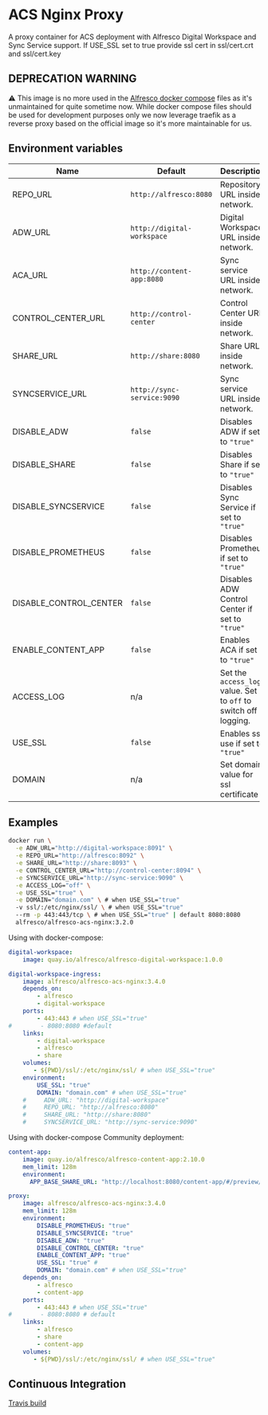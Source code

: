 # ACS Nginx Proxy

A proxy container for ACS deployment with Alfresco Digital Workspace and Sync
Service support. If USE_SSL set to true provide ssl cert in ssl/cert.crt and
ssl/cert.key

## DEPRECATION WARNING

:warning: This image is no more used in the [Alfresco docker
compose](https://github.com/Alfresco/acs-deployment/tree/master/docker-compose)
files as it's unmaintained for quite sometime now. While docker compose files
should be used for development purposes only we now leverage traefik as a
reverse proxy based on the official image so it's more maintainable for us.

## Environment variables

| Name                   | Default                    | Description                                                     |
|------------------------|----------------------------|-----------------------------------------------------------------|
| REPO_URL               | `http://alfresco:8080`     | Repository URL inside network.                                  |
| ADW_URL                | `http://digital-workspace` | Digital Workspace URL inside network.                           |
| ACA_URL                | `http://content-app:8080`  | Sync service URL inside network.                                |
| CONTROL_CENTER_URL     | `http://control-center`    | Control Center URL inside network.                              |
| SHARE_URL              | `http://share:8080`        | Share URL inside network.                                       |
| SYNCSERVICE_URL        | `http://sync-service:9090` | Sync service URL inside network.                                |
| DISABLE_ADW            | `false`                    | Disables ADW if set to `"true"`                                 |
| DISABLE_SHARE          | `false`                    | Disables Share if set to `"true"`                               |
| DISABLE_SYNCSERVICE    | `false`                    | Disables Sync Service if set to `"true"`                        |
| DISABLE_PROMETHEUS     | `false`                    | Disables Prometheus if set to `"true"`                          |
| DISABLE_CONTROL_CENTER | `false`                    | Disables ADW Control Center if set to `"true"`                  |
| ENABLE_CONTENT_APP     | `false`                    | Enables ACA if set to `"true"`                                  |
| ACCESS_LOG             | n/a                        | Set the `access_log` value. Set to `off` to switch off logging. |
| USE_SSL                | `false`                    | Enables ssl use if set to `"true"`                              |
| DOMAIN                 | n/a                        | Set domain value for ssl certificate                            |

## Examples

```sh
docker run \
  -e ADW_URL="http://digital-workspace:8091" \
  -e REPO_URL="http://alfresco:8092" \
  -e SHARE_URL="http://share:8093" \
  -e CONTROL_CENTER_URL="http://control-center:8094" \
  -e SYNCSERVICE_URL="http://sync-service:9090" \
  -e ACCESS_LOG="off" \
  -e USE_SSL="true" \
  -e DOMAIN="domain.com" \ # when USE_SSL="true"
  -v ssl/:/etc/nginx/ssl/ \ # when USE_SSL="true"
  --rm -p 443:443/tcp \ # when USE_SSL="true" | default 8080:8080
  alfresco/alfresco-acs-nginx:3.2.0
```

Using with docker-compose:

```yml
digital-workspace:
    image: quay.io/alfresco/alfresco-digital-workspace:1.0.0

digital-workspace-ingress:
    image: alfresco/alfresco-acs-nginx:3.4.0
    depends_on:
        - alfresco
        - digital-workspace
    ports:
        - 443:443 # when USE_SSL="true"
#        - 8080:8080 #default
    links:
        - digital-workspace
        - alfresco
        - share
    volumes:
       - ${PWD}/ssl/:/etc/nginx/ssl/ # when USE_SSL="true"
    environment:
        USE_SSL: "true"
        DOMAIN: "domain.com" # when USE_SSL="true"
    #     ADW_URL: "http://digital-workspace"
    #     REPO_URL: "http://alfresco:8080"
    #     SHARE_URL: "http://share:8080"
    #     SYNCSERVICE_URL: "http://sync-service:9090"
```

Using with docker-compose Community deployment:

```yml
content-app:
    image: quay.io/alfresco/alfresco-content-app:2.10.0
    mem_limit: 128m
    environment:
      APP_BASE_SHARE_URL: "http://localhost:8080/content-app/#/preview/s"

proxy:
    image: alfresco/alfresco-acs-nginx:3.4.0
    mem_limit: 128m
    environment:
        DISABLE_PROMETHEUS: "true"
        DISABLE_SYNCSERVICE: "true"
        DISABLE_ADW: "true"
        DISABLE_CONTROL_CENTER: "true"
        ENABLE_CONTENT_APP: "true"
        USE_SSL: "true" #
        DOMAIN: "domain.com" # when USE_SSL="true"
    depends_on:
        - alfresco
        - content-app
    ports:
        - 443:443 # when USE_SSL="true"
#        - 8080:8080 # default
    links:
        - alfresco
        - share
        - content-app
    volumes:
       - ${PWD}/ssl/:/etc/nginx/ssl/ # when USE_SSL="true"
```

## Continuous Integration

[Travis build](https://travis-ci.com/github/Alfresco/acs-ingress)
